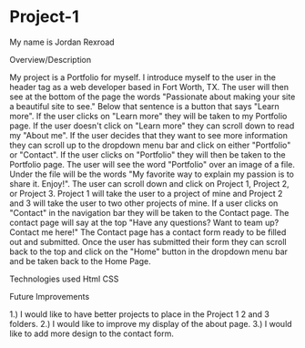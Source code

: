 # Project-1



My name is Jordan Rexroad

Overview/Description

My project is a Portfolio for myself. I introduce myself to the user in the header tag as a web developer based in Fort Worth, TX. The user will then see at the bottom of the page the words "Passionate about making your site a beautiful site to see." Below that sentence is a button that says "Learn more". If the user clicks on "Learn more" they will be taken to my Portfolio page. If the user doesn't click on "Learn more" they can scroll down to read my "About me". If the user decides that they want to see more information they can scroll up to the dropdown menu bar and click on either "Portfolio" or "Contact". If the user clicks on "Portfolio" they will then be taken to the Portfolio page. The user will see the word "Portfolio" over an image of a file. Under the file will be the words "My favorite way to explain my passion is to share it. Enjoy!". The user can scroll down and click on Project 1, Project 2, or Project 3. Project 1 will take the user to a project of mine and Project 2 and 3 will take the user to two other projects of mine. If a user clicks on "Contact" in the navigation bar they will be taken to the Contact page. The contact page will say at the top "Have any questions? Want to team up? Contact me here!" The Contact page has a contact form ready to be filled out and submitted. Once the user has submitted their form they can scroll back to the top and click on the "Home" button in the dropdown menu bar and be taken back to the Home Page. 

Technologies used 
Html
CSS


Future Improvements

1.) I would like to have better projects to place in the Project 1 2 and 3 folders.
2.) I would like to improve my display of the about page.
3.) I would like to add more design to the contact form.
